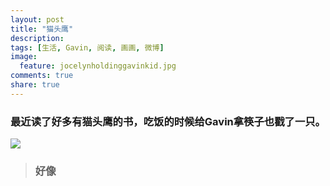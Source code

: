 ```yaml
---
layout: post
title: "猫头鹰"
description: 
tags: [生活, Gavin, 阅读, 画画, 微博]
image:
  feature: jocelynholdinggavinkid.jpg
comments: true
share: true
---
```


### 最近读了好多有猫头鹰的书，吃饭的时候给Gavin拿筷子也戳了一只。 ###

![](http://i.imgur.com/jjdrZNc.jpg)

> ### 好像 ###
